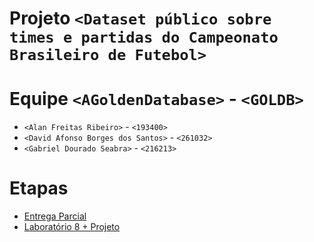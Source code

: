 # Projeto `<Dataset público sobre times e partidas do Campeonato Brasileiro de Futebol>`

# Equipe `<AGoldenDatabase>` - `<GOLDB>`
* `<Alan Freitas Ribeiro>` - `<193400>`
* `<David Afonso Borges dos Santos>` - `<261032>`
* `<Gabriel Dourado Seabra>` - `<216213>`

# Etapas

* [Entrega Parcial](parcial/)
* [Laboratório 8 + Projeto](lab08-projeto/)
